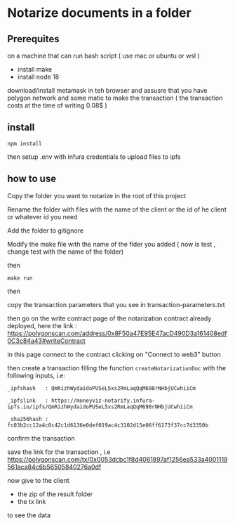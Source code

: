 # Notarize documents in a folder  

## Prerequites 

on a machine that can run bash script ( use mac or ubuntu or wsl )
- install make
- install node 18

download/install metamask in teh browser and assusre that you have  polygon network and some matic to make the transaction ( the transaction costs at the time of writing 0.08$ )

## install 

    npm install

then setup .env with infura credentials to upload files to ipfs

## how to use 

Copy the folder you want to notarize in the root of this project 

Rename the folder with files with the name of the client or the id of he client or whatever id you need

Add the folder to gitignore

Modify the make file with the name of the flder you added ( now is test , change test with the name of the folder)


then 

    make run

then 

copy the transaction parameters that you see in transaction-parameters.txt

then go on the write contract page of the notarization contract already deployed, here the link :
https://polygonscan.com/address/0x8F50a47E95E47acD490D3a161408edf0C3c84a43#writeContract

in this page connect to the contract clicking on "Connect to web3" button

then create a transaction filling the function `createNotarizationDoc` with the following inputs, i.e: 


    _ipfshash   : QmRizhWydaidoPUSeL5xs2RmLaqQqM698rNHbjUCwhiiCm
    
    _ipfslink   : https://moneyviz-notarify.infura-ipfs.io/ipfs/QmRizhWydaidoPUSeL5xs2RmLaqQqM698rNHbjUCwhiiCm
    
    _sha256hash : fc03b2cc12a4c0c42c1d6136e0def019ac4c3102d15e06ff6173f37cc7d3350b


confirm the transaction

save the link for the transaction , i.e  https://polygonscan.com/tx/0x0053dcbc1f8d4061897af1256ea533a4001119561aca84c6b56505840276a0df

now give to the client 

- the zip of the result folder 
- the tx link

to see the data 


